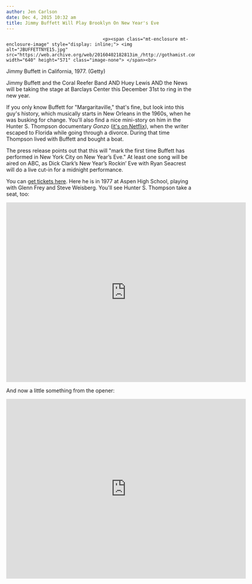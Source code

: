 ```yaml
---
author: Jen Carlson
date: Dec 4, 2015 10:32 am
title: Jimmy Buffett Will Play Brooklyn On New Year's Eve
---
```


	
										<p><span class="mt-enclosure mt-enclosure-image" style="display: inline;"> <img alt="JBUFFETTNYE15.jpg" src="https://web.archive.org/web/20160402182813im_/http://gothamist.com/attachments/arts_jen/JBUFFETTNYE15.jpg" width="640" height="571" class="image-none"> </span><br>
<span class="photo_caption">Jimmy Buffett in California, 1977. (Getty)</span></p>

<p>Jimmy Buffett and the Coral Reefer Band AND Huey Lewis AND the News will be taking the stage at Barclays Center this December 31st to ring in the new year. </p>

<p>If you only know Buffett for &quot;Margaritaville,&quot; that&apos;s fine, but look into this guy&apos;s history, which musically starts in New Orleans in the 1960s, when he was busking for change. You&apos;ll also find a nice mini-story on him in the Hunter S. Thompson documentary <em>Gonzo</em> (<a href="https://web.archive.org/web/20160402182813/http://www.netflix.com/title/70084132">it&apos;s on Netflix</a>), when the writer escaped to Florida while going through a divorce. During that time Thompson lived with Buffett and bought a boat.</p>

<p>The press release points out that this will &quot;mark the first time Buffett has performed in New York City on New Year&#x2019;s Eve.&quot; At least one song will be aired on ABC, as Dick Clark&#x2019;s New Year&#x2019;s Rockin&#x2019; Eve with Ryan Seacrest will do a live cut-in for a midnight performance. </p>

<p>You can <a href="https://web.archive.org/web/20160402182813/http://www.ticketmaster.com/jimmy-buffett-and-the-coral-reefer-brooklyn-new-york-12-31-2015/event/00004F2BB1C540E7?artistid=734667&amp;majorcatid=10001&amp;minorcatid=1&amp;tm_link=search_msg-0_00004F2BB1C540E7">get tickets here</a>. Here he is in 1977 at Aspen High School, playing with Glenn Frey and Steve Weisberg. You&apos;ll see Hunter S. Thompson take a seat, too: </p>

<p><iframe width="640" height="480" src="https://web.archive.org/web/20160402182813if_/https://www.youtube.com/embed/WsBMyQsJes4?controls=0" frameborder="0" allowfullscreen></iframe></p>

<p>And now a little something from the opener: </p>

<p><iframe width="640" height="480" src="https://web.archive.org/web/20160402182813if_/https://www.youtube.com/embed/AaTQAaJWW54?controls=0" frameborder="0" allowfullscreen></iframe></p>					
										
									
				